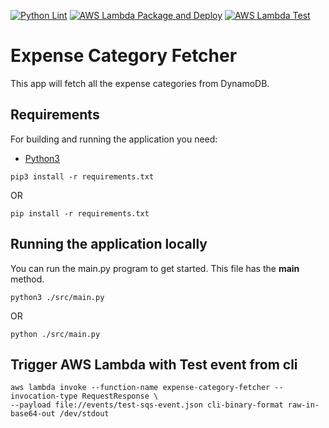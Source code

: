 [![Python Lint](https://github.com/pawanJ09/expense-category-fetcher/actions/workflows/python-lint.yml/badge.svg)](https://github.com/pawanJ09/expense-category-fetcher/actions/workflows/python-lint.yml)
[![AWS Lambda Package and Deploy](https://github.com/pawanJ09/expense-category-fetcher/actions/workflows/aws-lambda-package-deploy.yml/badge.svg)](https://github.com/pawanJ09/expense-category-fetcher/actions/workflows/aws-lambda-package-deploy.yml)
[![AWS Lambda Test](https://github.com/pawanJ09/expense-category-fetcher/actions/workflows/aws-lambda-test.yml/badge.svg)](https://github.com/pawanJ09/expense-category-fetcher/actions/workflows/aws-lambda-test.yml)

# Expense Category Fetcher

This app will fetch all the expense categories from DynamoDB.

## Requirements

For building and running the application you need:

- [Python3](https://www.python.org/downloads/)

```shell
pip3 install -r requirements.txt
```
OR
```shell
pip install -r requirements.txt
```

## Running the application locally

You can run the main.py program to get started. This file has the __main__ method.

```shell
python3 ./src/main.py
```
OR
```shell
python ./src/main.py
```

## Trigger AWS Lambda with Test event from cli

```shell
aws lambda invoke --function-name expense-category-fetcher --invocation-type RequestResponse \
--payload file://events/test-sqs-event.json cli-binary-format raw-in-base64-out /dev/stdout
```

